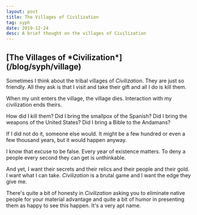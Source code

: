 ```yaml
---
layout: post
title: The Villages of Civilization
tag: syph
date: 2019-12-24
desc: A brief thought on the villages of Civilization
---
```

<h2>[The Villages of *Civilization*](/blog/syph/village)</h2>

Sometimes I think about the tribal villages of *Civilization*. They are just so friendly. All they ask is that I visit and take their gift and all I do is kill them.


When my unit enters the village, the village dies. Interaction with my civilization ends theirs.


How did I kill them? Did I bring the smallpox of the Spanish? Did I bring the weapons of the United States? Did I bring a Bible to the Andamans?


If I did not do it, someone else would. It might be a few hundred or even a few thousand years, but it would happen anyway.


I know that excuse to be false. Every year of existence matters. To deny a people every second they can get is unthinkable.


And yet, I want their secrets and their relics and their people and their gold. I want what I can take. *Civilization* is a brutal game and I want the edge they give me.


There's quite a bit of honesty in *Civilization* asking you to eliminate native people for your material advantage and quite a bit of humor in presenting them as happy to see this happen. It's a very apt name.

